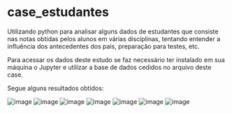 # case_estudantes

Utilizando python para analisar alguns dados de estudantes que consiste nas notas obtidas pelos alunos em várias disciplinas, tentando entender a influência dos antecedentes dos pais, preparação para testes, etc.

Para acessar os dados deste estudo se faz necessário ter instalado em sua máquina o Jupyter e utilizar a base de dados cedidos no arquivo deste case. 

Segue alguns resultados obtidos:

![image](https://user-images.githubusercontent.com/106884788/224592618-62d8fdb2-3e05-4f05-994f-7ee4a5a6aee3.png)
![image](https://user-images.githubusercontent.com/106884788/224592671-d594c8d5-c60a-4b9a-aa61-25b567358440.png)
![image](https://user-images.githubusercontent.com/106884788/224592706-a5daa01d-06d8-405d-b6df-5bb67a9ef367.png)
![image](https://user-images.githubusercontent.com/106884788/224592747-bc3204cb-6832-4a6e-9c48-53ad4689acd4.png)
![image](https://user-images.githubusercontent.com/106884788/224592785-fa02102a-c675-4559-b831-c687883902e5.png)
![image](https://user-images.githubusercontent.com/106884788/224592823-574a8597-0320-4cf7-b2c1-db6338498ad8.png)
![image](https://user-images.githubusercontent.com/106884788/224592849-940e75e5-b44a-4795-8a75-2d121682c9ff.png)
